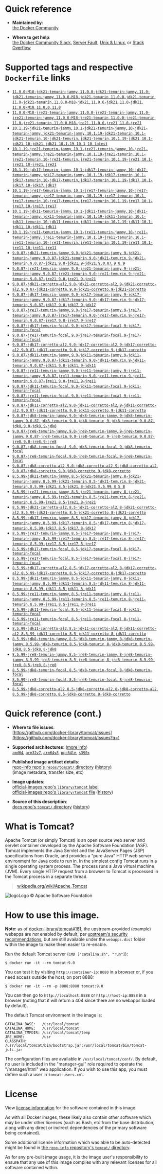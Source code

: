 <!--

********************************************************************************

WARNING:

    DO NOT EDIT "tomcat/README.md"

    IT IS AUTO-GENERATED

    (from the other files in "tomcat/" combined with a set of templates)

********************************************************************************

-->

# Quick reference

-	**Maintained by**:  
	[the Docker Community](https://github.com/docker-library/tomcat)

-	**Where to get help**:  
	[the Docker Community Slack](https://dockr.ly/comm-slack), [Server Fault](https://serverfault.com/help/on-topic), [Unix & Linux](https://unix.stackexchange.com/help/on-topic), or [Stack Overflow](https://stackoverflow.com/help/on-topic)

# Supported tags and respective `Dockerfile` links

-	[`11.0.0-M18-jdk21-temurin-jammy`, `11.0.0-jdk21-temurin-jammy`, `11.0-jdk21-temurin-jammy`, `11.0.0-M18-jdk21-temurin`, `11.0.0-jdk21-temurin`, `11.0-jdk21-temurin`, `11.0.0-M18-jdk21`, `11.0.0-jdk21`, `11.0-jdk21`, `11.0.0-M18`, `11.0.0`, `11.0`](https://github.com/docker-library/tomcat/blob/f39dae10107006e115fc0e58a0117fbe5b57cf4d/11.0/jdk21/temurin-jammy/Dockerfile)
-	[`11.0.0-M18-jre21-temurin-jammy`, `11.0.0-jre21-temurin-jammy`, `11.0-jre21-temurin-jammy`, `11.0.0-M18-jre21-temurin`, `11.0.0-jre21-temurin`, `11.0-jre21-temurin`, `11.0.0-M18-jre21`, `11.0.0-jre21`, `11.0-jre21`](https://github.com/docker-library/tomcat/blob/f39dae10107006e115fc0e58a0117fbe5b57cf4d/11.0/jre21/temurin-jammy/Dockerfile)
-	[`10.1.19-jdk21-temurin-jammy`, `10.1-jdk21-temurin-jammy`, `10-jdk21-temurin-jammy`, `jdk21-temurin-jammy`, `10.1.19-jdk21-temurin`, `10.1-jdk21-temurin`, `10-jdk21-temurin`, `jdk21-temurin`, `10.1.19-jdk21`, `10.1-jdk21`, `10-jdk21`, `jdk21`, `10.1.19`, `10.1`, `10`, `latest`](https://github.com/docker-library/tomcat/blob/1dc76a9b209f4558948fdbd53b94697704677c05/10.1/jdk21/temurin-jammy/Dockerfile)
-	[`10.1.19-jre21-temurin-jammy`, `10.1-jre21-temurin-jammy`, `10-jre21-temurin-jammy`, `jre21-temurin-jammy`, `10.1.19-jre21-temurin`, `10.1-jre21-temurin`, `10-jre21-temurin`, `jre21-temurin`, `10.1.19-jre21`, `10.1-jre21`, `10-jre21`, `jre21`](https://github.com/docker-library/tomcat/blob/1dc76a9b209f4558948fdbd53b94697704677c05/10.1/jre21/temurin-jammy/Dockerfile)
-	[`10.1.19-jdk17-temurin-jammy`, `10.1-jdk17-temurin-jammy`, `10-jdk17-temurin-jammy`, `jdk17-temurin-jammy`, `10.1.19-jdk17-temurin`, `10.1-jdk17-temurin`, `10-jdk17-temurin`, `jdk17-temurin`, `10.1.19-jdk17`, `10.1-jdk17`, `10-jdk17`, `jdk17`](https://github.com/docker-library/tomcat/blob/1dc76a9b209f4558948fdbd53b94697704677c05/10.1/jdk17/temurin-jammy/Dockerfile)
-	[`10.1.19-jre17-temurin-jammy`, `10.1-jre17-temurin-jammy`, `10-jre17-temurin-jammy`, `jre17-temurin-jammy`, `10.1.19-jre17-temurin`, `10.1-jre17-temurin`, `10-jre17-temurin`, `jre17-temurin`, `10.1.19-jre17`, `10.1-jre17`, `10-jre17`, `jre17`](https://github.com/docker-library/tomcat/blob/1dc76a9b209f4558948fdbd53b94697704677c05/10.1/jre17/temurin-jammy/Dockerfile)
-	[`10.1.19-jdk11-temurin-jammy`, `10.1-jdk11-temurin-jammy`, `10-jdk11-temurin-jammy`, `jdk11-temurin-jammy`, `10.1.19-jdk11-temurin`, `10.1-jdk11-temurin`, `10-jdk11-temurin`, `jdk11-temurin`, `10.1.19-jdk11`, `10.1-jdk11`, `10-jdk11`, `jdk11`](https://github.com/docker-library/tomcat/blob/1dc76a9b209f4558948fdbd53b94697704677c05/10.1/jdk11/temurin-jammy/Dockerfile)
-	[`10.1.19-jre11-temurin-jammy`, `10.1-jre11-temurin-jammy`, `10-jre11-temurin-jammy`, `jre11-temurin-jammy`, `10.1.19-jre11-temurin`, `10.1-jre11-temurin`, `10-jre11-temurin`, `jre11-temurin`, `10.1.19-jre11`, `10.1-jre11`, `10-jre11`, `jre11`](https://github.com/docker-library/tomcat/blob/1dc76a9b209f4558948fdbd53b94697704677c05/10.1/jre11/temurin-jammy/Dockerfile)
-	[`9.0.87-jdk21-temurin-jammy`, `9.0-jdk21-temurin-jammy`, `9-jdk21-temurin-jammy`, `9.0.87-jdk21-temurin`, `9.0-jdk21-temurin`, `9-jdk21-temurin`, `9.0.87-jdk21`, `9.0-jdk21`, `9-jdk21`, `9.0.87`, `9.0`, `9`](https://github.com/docker-library/tomcat/blob/3ca04782a5cc623bda70cd002ec9577f7ae7b1b9/9.0/jdk21/temurin-jammy/Dockerfile)
-	[`9.0.87-jre21-temurin-jammy`, `9.0-jre21-temurin-jammy`, `9-jre21-temurin-jammy`, `9.0.87-jre21-temurin`, `9.0-jre21-temurin`, `9-jre21-temurin`, `9.0.87-jre21`, `9.0-jre21`, `9-jre21`](https://github.com/docker-library/tomcat/blob/3ca04782a5cc623bda70cd002ec9577f7ae7b1b9/9.0/jre21/temurin-jammy/Dockerfile)
-	[`9.0.87-jdk21-corretto-al2`, `9.0-jdk21-corretto-al2`, `9-jdk21-corretto-al2`, `9.0.87-jdk21-corretto`, `9.0-jdk21-corretto`, `9-jdk21-corretto`](https://github.com/docker-library/tomcat/blob/3ca04782a5cc623bda70cd002ec9577f7ae7b1b9/9.0/jdk21/corretto-al2/Dockerfile)
-	[`9.0.87-jdk17-temurin-jammy`, `9.0-jdk17-temurin-jammy`, `9-jdk17-temurin-jammy`, `9.0.87-jdk17-temurin`, `9.0-jdk17-temurin`, `9-jdk17-temurin`, `9.0.87-jdk17`, `9.0-jdk17`, `9-jdk17`](https://github.com/docker-library/tomcat/blob/3ca04782a5cc623bda70cd002ec9577f7ae7b1b9/9.0/jdk17/temurin-jammy/Dockerfile)
-	[`9.0.87-jre17-temurin-jammy`, `9.0-jre17-temurin-jammy`, `9-jre17-temurin-jammy`, `9.0.87-jre17-temurin`, `9.0-jre17-temurin`, `9-jre17-temurin`, `9.0.87-jre17`, `9.0-jre17`, `9-jre17`](https://github.com/docker-library/tomcat/blob/3ca04782a5cc623bda70cd002ec9577f7ae7b1b9/9.0/jre17/temurin-jammy/Dockerfile)
-	[`9.0.87-jdk17-temurin-focal`, `9.0-jdk17-temurin-focal`, `9-jdk17-temurin-focal`](https://github.com/docker-library/tomcat/blob/3ca04782a5cc623bda70cd002ec9577f7ae7b1b9/9.0/jdk17/temurin-focal/Dockerfile)
-	[`9.0.87-jre17-temurin-focal`, `9.0-jre17-temurin-focal`, `9-jre17-temurin-focal`](https://github.com/docker-library/tomcat/blob/3ca04782a5cc623bda70cd002ec9577f7ae7b1b9/9.0/jre17/temurin-focal/Dockerfile)
-	[`9.0.87-jdk17-corretto-al2`, `9.0-jdk17-corretto-al2`, `9-jdk17-corretto-al2`, `9.0.87-jdk17-corretto`, `9.0-jdk17-corretto`, `9-jdk17-corretto`](https://github.com/docker-library/tomcat/blob/3ca04782a5cc623bda70cd002ec9577f7ae7b1b9/9.0/jdk17/corretto-al2/Dockerfile)
-	[`9.0.87-jdk11-temurin-jammy`, `9.0-jdk11-temurin-jammy`, `9-jdk11-temurin-jammy`, `9.0.87-jdk11-temurin`, `9.0-jdk11-temurin`, `9-jdk11-temurin`, `9.0.87-jdk11`, `9.0-jdk11`, `9-jdk11`](https://github.com/docker-library/tomcat/blob/3ca04782a5cc623bda70cd002ec9577f7ae7b1b9/9.0/jdk11/temurin-jammy/Dockerfile)
-	[`9.0.87-jre11-temurin-jammy`, `9.0-jre11-temurin-jammy`, `9-jre11-temurin-jammy`, `9.0.87-jre11-temurin`, `9.0-jre11-temurin`, `9-jre11-temurin`, `9.0.87-jre11`, `9.0-jre11`, `9-jre11`](https://github.com/docker-library/tomcat/blob/3ca04782a5cc623bda70cd002ec9577f7ae7b1b9/9.0/jre11/temurin-jammy/Dockerfile)
-	[`9.0.87-jdk11-temurin-focal`, `9.0-jdk11-temurin-focal`, `9-jdk11-temurin-focal`](https://github.com/docker-library/tomcat/blob/3ca04782a5cc623bda70cd002ec9577f7ae7b1b9/9.0/jdk11/temurin-focal/Dockerfile)
-	[`9.0.87-jre11-temurin-focal`, `9.0-jre11-temurin-focal`, `9-jre11-temurin-focal`](https://github.com/docker-library/tomcat/blob/3ca04782a5cc623bda70cd002ec9577f7ae7b1b9/9.0/jre11/temurin-focal/Dockerfile)
-	[`9.0.87-jdk11-corretto-al2`, `9.0-jdk11-corretto-al2`, `9-jdk11-corretto-al2`, `9.0.87-jdk11-corretto`, `9.0-jdk11-corretto`, `9-jdk11-corretto`](https://github.com/docker-library/tomcat/blob/3ca04782a5cc623bda70cd002ec9577f7ae7b1b9/9.0/jdk11/corretto-al2/Dockerfile)
-	[`9.0.87-jdk8-temurin-jammy`, `9.0-jdk8-temurin-jammy`, `9-jdk8-temurin-jammy`, `9.0.87-jdk8-temurin`, `9.0-jdk8-temurin`, `9-jdk8-temurin`, `9.0.87-jdk8`, `9.0-jdk8`, `9-jdk8`](https://github.com/docker-library/tomcat/blob/3ca04782a5cc623bda70cd002ec9577f7ae7b1b9/9.0/jdk8/temurin-jammy/Dockerfile)
-	[`9.0.87-jre8-temurin-jammy`, `9.0-jre8-temurin-jammy`, `9-jre8-temurin-jammy`, `9.0.87-jre8-temurin`, `9.0-jre8-temurin`, `9-jre8-temurin`, `9.0.87-jre8`, `9.0-jre8`, `9-jre8`](https://github.com/docker-library/tomcat/blob/3ca04782a5cc623bda70cd002ec9577f7ae7b1b9/9.0/jre8/temurin-jammy/Dockerfile)
-	[`9.0.87-jdk8-temurin-focal`, `9.0-jdk8-temurin-focal`, `9-jdk8-temurin-focal`](https://github.com/docker-library/tomcat/blob/3ca04782a5cc623bda70cd002ec9577f7ae7b1b9/9.0/jdk8/temurin-focal/Dockerfile)
-	[`9.0.87-jre8-temurin-focal`, `9.0-jre8-temurin-focal`, `9-jre8-temurin-focal`](https://github.com/docker-library/tomcat/blob/3ca04782a5cc623bda70cd002ec9577f7ae7b1b9/9.0/jre8/temurin-focal/Dockerfile)
-	[`9.0.87-jdk8-corretto-al2`, `9.0-jdk8-corretto-al2`, `9-jdk8-corretto-al2`, `9.0.87-jdk8-corretto`, `9.0-jdk8-corretto`, `9-jdk8-corretto`](https://github.com/docker-library/tomcat/blob/3ca04782a5cc623bda70cd002ec9577f7ae7b1b9/9.0/jdk8/corretto-al2/Dockerfile)
-	[`8.5.99-jdk21-temurin-jammy`, `8.5-jdk21-temurin-jammy`, `8-jdk21-temurin-jammy`, `8.5.99-jdk21-temurin`, `8.5-jdk21-temurin`, `8-jdk21-temurin`, `8.5.99-jdk21`, `8.5-jdk21`, `8-jdk21`, `8.5.99`, `8.5`, `8`](https://github.com/docker-library/tomcat/blob/2922893bc6ccc52af5b663972b5918ce5fb9a841/8.5/jdk21/temurin-jammy/Dockerfile)
-	[`8.5.99-jre21-temurin-jammy`, `8.5-jre21-temurin-jammy`, `8-jre21-temurin-jammy`, `8.5.99-jre21-temurin`, `8.5-jre21-temurin`, `8-jre21-temurin`, `8.5.99-jre21`, `8.5-jre21`, `8-jre21`](https://github.com/docker-library/tomcat/blob/2922893bc6ccc52af5b663972b5918ce5fb9a841/8.5/jre21/temurin-jammy/Dockerfile)
-	[`8.5.99-jdk21-corretto-al2`, `8.5-jdk21-corretto-al2`, `8-jdk21-corretto-al2`, `8.5.99-jdk21-corretto`, `8.5-jdk21-corretto`, `8-jdk21-corretto`](https://github.com/docker-library/tomcat/blob/2922893bc6ccc52af5b663972b5918ce5fb9a841/8.5/jdk21/corretto-al2/Dockerfile)
-	[`8.5.99-jdk17-temurin-jammy`, `8.5-jdk17-temurin-jammy`, `8-jdk17-temurin-jammy`, `8.5.99-jdk17-temurin`, `8.5-jdk17-temurin`, `8-jdk17-temurin`, `8.5.99-jdk17`, `8.5-jdk17`, `8-jdk17`](https://github.com/docker-library/tomcat/blob/2922893bc6ccc52af5b663972b5918ce5fb9a841/8.5/jdk17/temurin-jammy/Dockerfile)
-	[`8.5.99-jre17-temurin-jammy`, `8.5-jre17-temurin-jammy`, `8-jre17-temurin-jammy`, `8.5.99-jre17-temurin`, `8.5-jre17-temurin`, `8-jre17-temurin`, `8.5.99-jre17`, `8.5-jre17`, `8-jre17`](https://github.com/docker-library/tomcat/blob/2922893bc6ccc52af5b663972b5918ce5fb9a841/8.5/jre17/temurin-jammy/Dockerfile)
-	[`8.5.99-jdk17-temurin-focal`, `8.5-jdk17-temurin-focal`, `8-jdk17-temurin-focal`](https://github.com/docker-library/tomcat/blob/2922893bc6ccc52af5b663972b5918ce5fb9a841/8.5/jdk17/temurin-focal/Dockerfile)
-	[`8.5.99-jre17-temurin-focal`, `8.5-jre17-temurin-focal`, `8-jre17-temurin-focal`](https://github.com/docker-library/tomcat/blob/2922893bc6ccc52af5b663972b5918ce5fb9a841/8.5/jre17/temurin-focal/Dockerfile)
-	[`8.5.99-jdk17-corretto-al2`, `8.5-jdk17-corretto-al2`, `8-jdk17-corretto-al2`, `8.5.99-jdk17-corretto`, `8.5-jdk17-corretto`, `8-jdk17-corretto`](https://github.com/docker-library/tomcat/blob/2922893bc6ccc52af5b663972b5918ce5fb9a841/8.5/jdk17/corretto-al2/Dockerfile)
-	[`8.5.99-jdk11-temurin-jammy`, `8.5-jdk11-temurin-jammy`, `8-jdk11-temurin-jammy`, `8.5.99-jdk11-temurin`, `8.5-jdk11-temurin`, `8-jdk11-temurin`, `8.5.99-jdk11`, `8.5-jdk11`, `8-jdk11`](https://github.com/docker-library/tomcat/blob/2922893bc6ccc52af5b663972b5918ce5fb9a841/8.5/jdk11/temurin-jammy/Dockerfile)
-	[`8.5.99-jre11-temurin-jammy`, `8.5-jre11-temurin-jammy`, `8-jre11-temurin-jammy`, `8.5.99-jre11-temurin`, `8.5-jre11-temurin`, `8-jre11-temurin`, `8.5.99-jre11`, `8.5-jre11`, `8-jre11`](https://github.com/docker-library/tomcat/blob/2922893bc6ccc52af5b663972b5918ce5fb9a841/8.5/jre11/temurin-jammy/Dockerfile)
-	[`8.5.99-jdk11-temurin-focal`, `8.5-jdk11-temurin-focal`, `8-jdk11-temurin-focal`](https://github.com/docker-library/tomcat/blob/2922893bc6ccc52af5b663972b5918ce5fb9a841/8.5/jdk11/temurin-focal/Dockerfile)
-	[`8.5.99-jre11-temurin-focal`, `8.5-jre11-temurin-focal`, `8-jre11-temurin-focal`](https://github.com/docker-library/tomcat/blob/2922893bc6ccc52af5b663972b5918ce5fb9a841/8.5/jre11/temurin-focal/Dockerfile)
-	[`8.5.99-jdk11-corretto-al2`, `8.5-jdk11-corretto-al2`, `8-jdk11-corretto-al2`, `8.5.99-jdk11-corretto`, `8.5-jdk11-corretto`, `8-jdk11-corretto`](https://github.com/docker-library/tomcat/blob/2922893bc6ccc52af5b663972b5918ce5fb9a841/8.5/jdk11/corretto-al2/Dockerfile)
-	[`8.5.99-jdk8-temurin-jammy`, `8.5-jdk8-temurin-jammy`, `8-jdk8-temurin-jammy`, `8.5.99-jdk8-temurin`, `8.5-jdk8-temurin`, `8-jdk8-temurin`, `8.5.99-jdk8`, `8.5-jdk8`, `8-jdk8`](https://github.com/docker-library/tomcat/blob/2922893bc6ccc52af5b663972b5918ce5fb9a841/8.5/jdk8/temurin-jammy/Dockerfile)
-	[`8.5.99-jre8-temurin-jammy`, `8.5-jre8-temurin-jammy`, `8-jre8-temurin-jammy`, `8.5.99-jre8-temurin`, `8.5-jre8-temurin`, `8-jre8-temurin`, `8.5.99-jre8`, `8.5-jre8`, `8-jre8`](https://github.com/docker-library/tomcat/blob/2922893bc6ccc52af5b663972b5918ce5fb9a841/8.5/jre8/temurin-jammy/Dockerfile)
-	[`8.5.99-jdk8-temurin-focal`, `8.5-jdk8-temurin-focal`, `8-jdk8-temurin-focal`](https://github.com/docker-library/tomcat/blob/2922893bc6ccc52af5b663972b5918ce5fb9a841/8.5/jdk8/temurin-focal/Dockerfile)
-	[`8.5.99-jre8-temurin-focal`, `8.5-jre8-temurin-focal`, `8-jre8-temurin-focal`](https://github.com/docker-library/tomcat/blob/2922893bc6ccc52af5b663972b5918ce5fb9a841/8.5/jre8/temurin-focal/Dockerfile)
-	[`8.5.99-jdk8-corretto-al2`, `8.5-jdk8-corretto-al2`, `8-jdk8-corretto-al2`, `8.5.99-jdk8-corretto`, `8.5-jdk8-corretto`, `8-jdk8-corretto`](https://github.com/docker-library/tomcat/blob/2922893bc6ccc52af5b663972b5918ce5fb9a841/8.5/jdk8/corretto-al2/Dockerfile)

# Quick reference (cont.)

-	**Where to file issues**:  
	[https://github.com/docker-library/tomcat/issues](https://github.com/docker-library/tomcat/issues?q=)

-	**Supported architectures**: ([more info](https://github.com/docker-library/official-images#architectures-other-than-amd64))  
	[`amd64`](https://hub.docker.com/r/amd64/tomcat/), [`arm32v7`](https://hub.docker.com/r/arm32v7/tomcat/), [`arm64v8`](https://hub.docker.com/r/arm64v8/tomcat/), [`ppc64le`](https://hub.docker.com/r/ppc64le/tomcat/), [`s390x`](https://hub.docker.com/r/s390x/tomcat/)

-	**Published image artifact details**:  
	[repo-info repo's `repos/tomcat/` directory](https://github.com/docker-library/repo-info/blob/master/repos/tomcat) ([history](https://github.com/docker-library/repo-info/commits/master/repos/tomcat))  
	(image metadata, transfer size, etc)

-	**Image updates**:  
	[official-images repo's `library/tomcat` label](https://github.com/docker-library/official-images/issues?q=label%3Alibrary%2Ftomcat)  
	[official-images repo's `library/tomcat` file](https://github.com/docker-library/official-images/blob/master/library/tomcat) ([history](https://github.com/docker-library/official-images/commits/master/library/tomcat))

-	**Source of this description**:  
	[docs repo's `tomcat/` directory](https://github.com/docker-library/docs/tree/master/tomcat) ([history](https://github.com/docker-library/docs/commits/master/tomcat))

# What is Tomcat?

Apache Tomcat (or simply Tomcat) is an open source web server and servlet container developed by the Apache Software Foundation (ASF). Tomcat implements the Java Servlet and the JavaServer Pages (JSP) specifications from Oracle, and provides a "pure Java" HTTP web server environment for Java code to run in. In the simplest config Tomcat runs in a single operating system process. The process runs a Java virtual machine (JVM). Every single HTTP request from a browser to Tomcat is processed in the Tomcat process in a separate thread.

> [wikipedia.org/wiki/Apache_Tomcat](https://en.wikipedia.org/wiki/Apache_Tomcat)

![logo](https://raw.githubusercontent.com/docker-library/docs/8e31eb93a02d504d0cfe1da435aa31b377fc627d/tomcat/logo.png)Logo &copy; Apache Software Fountation

# How to use this image.

**Note:** as of [docker-library/tomcat#181](https://github.com/docker-library/tomcat/pull/181), the upstream-provided (example) webapps are *not* enabled by default, per [upstream's security recommendations](https://tomcat.apache.org/tomcat-9.0-doc/security-howto.html#Default_web_applications), but are still available under the `webapps.dist` folder within the image to make them easier to re-enable.

Run the default Tomcat server (`CMD ["catalina.sh", "run"]`):

```console
$ docker run -it --rm tomcat:9.0
```

You can test it by visiting `http://container-ip:8080` in a browser or, if you need access outside the host, on port 8888:

```console
$ docker run -it --rm -p 8888:8080 tomcat:9.0
```

You can then go to `http://localhost:8888` or `http://host-ip:8888` in a browser (noting that it will return a 404 since there are no webapps loaded by default).

The default Tomcat environment in the image is:

	CATALINA_BASE:   /usr/local/tomcat
	CATALINA_HOME:   /usr/local/tomcat
	CATALINA_TMPDIR: /usr/local/tomcat/temp
	JRE_HOME:        /usr
	CLASSPATH:       /usr/local/tomcat/bin/bootstrap.jar:/usr/local/tomcat/bin/tomcat-juli.jar

The configuration files are available in `/usr/local/tomcat/conf/`. By default, no user is included in the "manager-gui" role required to operate the "/manager/html" web application. If you wish to use this app, you must define such a user in `tomcat-users.xml`.

# License

View [license information](https://www.apache.org/licenses/LICENSE-2.0) for the software contained in this image.

As with all Docker images, these likely also contain other software which may be under other licenses (such as Bash, etc from the base distribution, along with any direct or indirect dependencies of the primary software being contained).

Some additional license information which was able to be auto-detected might be found in [the `repo-info` repository's `tomcat/` directory](https://github.com/docker-library/repo-info/tree/master/repos/tomcat).

As for any pre-built image usage, it is the image user's responsibility to ensure that any use of this image complies with any relevant licenses for all software contained within.
